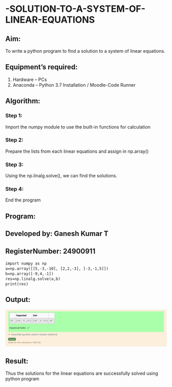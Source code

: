 # -SOLUTION-TO-A-SYSTEM-OF-LINEAR-EQUATIONS
## Aim:
To write a python program to find a solution to a system of linear equations.
## Equipment’s required:
1. 	Hardware – PCs
2. 	Anaconda – Python 3.7 Installation / Moodle-Code Runner
## Algorithm:
### Step 1: 
Import the numpy module to use the built-in functions for calculation
### Step 2: 
Prepare the lists from each linear equations and assign in np.array()
### Step 3: 
Using the np.linalg.solve(), we can find the solutions.
### Step 4: 
End the program
## Program:
## Developed by: Ganesh Kumar T
## RegisterNumber: 24900911
    import numpy as np
    a=np.array([[5,-3,-10], [2,2,-3], [-3,-1,5]])
    b=np.array([-9,4,-1])
    res=np.linalg.solve(a,b)
    print(res)

## Output:
![Output](output.png)
## Result: 
Thus the solutions for the linear equations are successfully solved using python program

